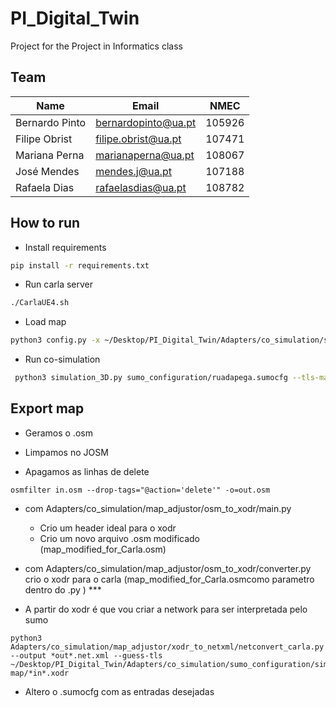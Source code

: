 # PI_Digital_Twin
Project for the Project in Informatics class

## Team

| Name           | **Email**            | NMEC   
| -------------  | -------------------- | ----- 
| Bernardo Pinto | bernardopinto@ua.pt  | 105926
| Filipe Obrist  | filipe.obrist@ua.pt  | 107471 
| Mariana Perna  | marianaperna@ua.pt   | 108067
| José Mendes    | mendes.j@ua.pt       | 107188
| Rafaela Dias   | rafaelasdias@ua.pt   | 108782

## How to run

- Install requirements
```bash
pip install -r requirements.txt
```

- Run carla server
```bash
./CarlaUE4.sh
```

- Load map
```bash
python3 config.py -x ~/Desktop/PI_Digital_Twin/Adapters/co_simulation/sumo_configuration/simple-map/map-clean.xodr
```

- Run co-simulation
```bash
 python3 simulation_3D.py sumo_configuration/ruadapega.sumocfg --tls-manager carla --sumo-gui
```


## Export map

- Geramos o .osm

- Limpamos no JOSM

- Apagamos as linhas de delete 

```
osmfilter in.osm --drop-tags="@action='delete'" -o=out.osm
```

- com Adapters/co_simulation/map_adjustor/osm_to_xodr/main.py
    - Crio um header ideal para o xodr
    - Crio um novo arquivo .osm modificado (map_modified_for_Carla.osm)
    
- com Adapters/co_simulation/map_adjustor/osm_to_xodr/converter.py crio o xodr para o carla (map_modified_for_Carla.osmcomo parametro dentro do .py ) ***

- A partir do xodr é que vou criar a network para ser interpretada pelo sumo
```
python3 Adapters/co_simulation/map_adjustor/xodr_to_netxml/netconvert_carla.py --output *out*.net.xml --guess-tls ~/Desktop/PI_Digital_Twin/Adapters/co_simulation/sumo_configuration/simple-map/*in*.xodr 
```

- Altero o .sumocfg com as entradas desejadas




